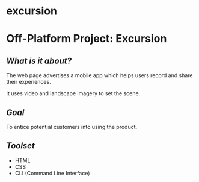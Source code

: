 # excursion
# **Off-Platform Project: Excursion**

## *What is it about?*

The web page advertises a mobile app which helps users record and share their experiences.

It uses video and landscape imagery to set the scene.

## *Goal* 
To entice potential customers into using the product.

## *Toolset*
+ HTML
+ CSS
+ CLI (Command Line Interface)
